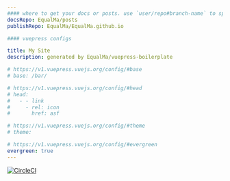 ```yaml
---
#### where to get your docs or posts. use `user/repo#branch-name` to specify branch
docsRepo: EqualMa/posts
publishRepo: EqualMa/EqualMa.github.io

#### vuepress configs

title: My Site
description: generated by EqualMa/vuepress-boilerplate

# https://v1.vuepress.vuejs.org/config/#base
# base: /bar/

# https://v1.vuepress.vuejs.org/config/#head
# head:
#   - - link
#     - rel: icon
#       href: asf

# https://v1.vuepress.vuejs.org/config/#theme
# theme:

# https://v1.vuepress.vuejs.org/config/#evergreen
evergreen: true
---
```


[![CircleCI](https://circleci.com/gh/EqualMa/vuepress-boilerplate.svg?style=svg)](https://circleci.com/gh/EqualMa/vuepress-boilerplate)

